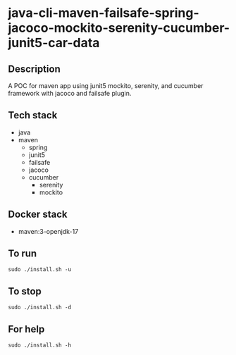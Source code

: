 # java-cli-maven-failsafe-spring-jacoco-mockito-serenity-cucumber-junit5-car-data

## Description
A POC for maven app using junit5
mockito, serenity, and cucumber framework
 with jacoco
and failsafe plugin.

## Tech stack
- java
- maven
	- spring
  - junit5
  - failsafe
  - jacoco
  - cucumber
	- serenity
	- mockito


## Docker stack
- maven:3-openjdk-17

## To run
`sudo ./install.sh -u`

## To stop
`sudo ./install.sh -d`

## For help
`sudo ./install.sh -h`
